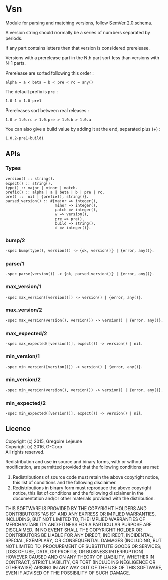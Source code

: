 # Vsn

Module for parsing and matching versions, follow [SemVer 2.0 schema](http://semver.org/spec/v2.0.0.html).

A version string should normally be a series of numbers separated by periods.

If any part contains letters then that version is considered prerelease. 

Versions with a prerelease part in the Nth part sort less than versions with N-1 parts. 

Prerelease are sorted following this order :

```
alpha = a < beta = b < pre < rc = any()
```

The default prefix is `pre` :

```
1.0-1 = 1.0-pre1
```

Prereleases sort between real releases :

```
1.0 > 1.0.rc > 1.0.pre > 1.0.b > 1.0.a
```

You can also give a build value by adding it at the end, separated
plus (+) :

```
1.0.2-pre1+build1
```

## APIs

### Types

```
version() :: string().
expect() :: string().
type() :: major | minor | match.
prefix() :: alpha | a | beta | b | pre | rc.
pre() ::  nil | {prefix(), string()}.
parsed_version() :: #{major => integer(), 
                      minor => integer(), 
                      patch => integer(), 
                      v => version(), 
                      pre => pre(), 
                      build => string(), 
                      d => integer()}.
```

### bump/2

```
-spec bump(type(), version()) -> {ok, version()} | {error, any()}.
```

### parse/1

```
-spec parse(version()) -> {ok, parsed_version()} | {error, any()}.
```

### max_version/1

```
-spec max_version([version()]) -> version() | {error, any()}.
```

### max_version/2

```
-spec max_version(version(), version()) -> version() | {error, any()}.
```

### max_expected/2

```
-spec max_expected([version()], expect()) -> version() | nil.
```

### min_version/1

```
-spec min_version([version()]) -> version() | {error, any()}.
```

### min_version/2

```
-spec min_version(version(), version()) -> version() | {error, any()}.
```

### min_expected/2

```
-spec min_expected([version()], expect()) -> version() | nil.
```

## Licence

Copyright (c) 2015, Gregoire Lejeune<br />
Copyright (c) 2016, G-Corp<br />
All rights reserved.

Redistribution and use in source and binary forms, with or without modification, are permitted provided that the following conditions are met:

1. Redistributions of source code must retain the above copyright notice, this list of conditions and the following disclaimer.
1. Redistributions in binary form must reproduce the above copyright notice, this list of conditions and the following disclaimer in the documentation and/or other materials provided with the distribution.


THIS SOFTWARE IS PROVIDED BY THE COPYRIGHT HOLDERS AND CONTRIBUTORS "AS IS" AND ANY EXPRESS OR IMPLIED WARRANTIES, INCLUDING, BUT NOT LIMITED TO, THE IMPLIED WARRANTIES OF MERCHANTABILITY AND FITNESS FOR A PARTICULAR PURPOSE ARE DISCLAIMED. IN NO EVENT SHALL THE COPYRIGHT HOLDER OR CONTRIBUTORS BE LIABLE FOR ANY DIRECT, INDIRECT, INCIDENTAL, SPECIAL, EXEMPLARY, OR CONSEQUENTIAL DAMAGES (INCLUDING, BUT NOT LIMITED TO, PROCUREMENT OF SUBSTITUTE GOODS OR SERVICES; LOSS OF USE, DATA, OR PROFITS; OR BUSINESS INTERRUPTION) HOWEVER CAUSED AND ON ANY THEORY OF LIABILITY, WHETHER IN CONTRACT, STRICT LIABILITY, OR TORT (INCLUDING NEGLIGENCE OR OTHERWISE) ARISING IN ANY WAY OUT OF THE USE OF THIS SOFTWARE, EVEN IF ADVISED OF THE POSSIBILITY OF SUCH DAMAGE.

